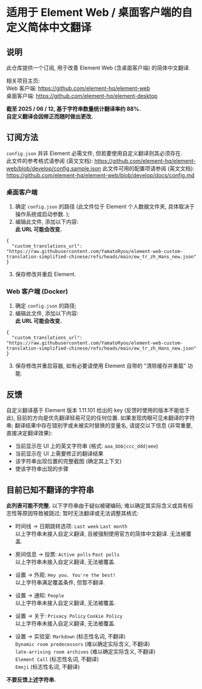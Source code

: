 # 适用于 Element Web / 桌面客户端的自定义简体中文翻译
## 说明
此仓库提供一个订阅, 用于改善 Element Web (含桌面客户端) 的简体中文翻译.  

相关项目主页:  
Web 客户端: https://github.com/element-hq/element-web  
桌面客户端: https://github.com/element-hq/element-desktop  

**截至 2025 / 06 / 12, 基于字符串数量统计翻译率约 88%.**  
**自定义翻译会因修正而随时做出更改.**

## 订阅方法
`config.json` 并非 Element 必需文件, 但若要使用自定义翻译则其必须存在.  
此文件的参考格式请参阅 (英文文档): https://github.com/element-hq/element-web/blob/develop/config.sample.json
此文件可用的配置项请参阅 (英文文档): https://github.com/element-hq/element-web/blob/develop/docs/config.md

### 桌面客户端
1. 确定 `config.json` 的路径 (此文件位于 Element 个人数据文件夹, 具体取决于操作系统或启动参数. );
2. 编辑此文件, 添加以下内容:  
   **此 URL 可能会改变.**
```
{
  "custom_translations_url": "https://raw.githubusercontent.com/YamatoRyou/element-web-custom-translation-simplified-chinese/refs/heads/main/ew_tr_zh_Hans_new.json"
}
```
3. 保存修改并重启 Element.

### Web 客户端 (Docker)
1. 确定 `config.json` 的路径;
2. 编辑此文件, 添加以下内容:  
   **此 URL 可能会改变.**
```
{
  "custom_translations_url": "https://raw.githubusercontent.com/YamatoRyou/element-web-custom-translation-simplified-chinese/refs/heads/main/ew_tr_zh_Hans_new.json"
}
```
3. 保存修改并重启容器, 如有必要请使用 Element 自带的 "清除缓存并重载" 功能.

## 反馈
自定义翻译基于 Element 版本 1.11.101 给出的 key (反馈时使用的版本不能低于此), 目前的方向是优先翻译轻易可见的任何位置.
如果发现肉眼可见未翻译的字符串; 翻译结果中存在错别字或未被实时替换的变量名, 请提交以下信息 (非常重要, 直接决定翻译效果):
- 当前显示在 UI 上的英文字符串 (格式: `aaa_bbb|ccc_ddd|eee`)
- 当前显示在 UI 上需要修正的翻译结果
- 该字符串出现位置的完整截图 (确定其上下文)
- 使该字符串出现的步骤

## 目前已知不翻译的字符串
**此列表可能不完整.**
以下字符串由于疑似被硬编码; 难以确定其实际含义或具有标志性等原因导致被跳过; 暂时无法翻译或无法调整其格式:  
- 时间线 -> 日期跳转选项:
  `Last week`
  `Last month`  
  以上字符串未接入自定义翻译, 且被强制使用官方的简体中文翻译. 无法被覆盖.

- 房间信息 -> 投票:
  `Active polls`
  `Past polls`  
  以上字符串未接入自定义翻译, 无法被覆盖.
  
- 设置 -> 外观:
  `Hey you. You're the best!`  
  以上字符串满足覆盖条件, 但暂不翻译.
  
- 设置 -> 通知:
  `People`  
  以上字符串未接入自定义翻译, 无法被覆盖.
  
- 设置 -> 关于:
  `Privacy Policy`
  `Cookie Policy`  
  以上字符串未接入自定义翻译, 无法被覆盖.
  
- 设置 -> 实验室:
  `Markdown` (标志性名词, 不翻译)  
  `Dynamic room predecessors` (难以确定实际含义, 不翻译)  
  `late-arriving room archives` (难以确定实际含义, 不翻译)  
  `Element Call` (标志性名词, 不翻译)  
  `Emoji`  (标志性名词, 不翻译)  

**不要反馈上述字符串.**
